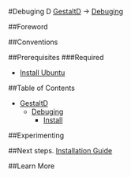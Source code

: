 #Debuging D
[GestaltD](../README.md) → [Debuging](./README.md)

##Foreword

##Conventions

##Prerequisites
###Required
* [Install Ubuntu](/ubuntu/README.md)

##Table of Contents
* [GestaltD](/README.md)
    * [Debuging](./README.md)
        * [Install](./install.md) 

##Experimenting

##Next steps.
[Installation Guide](./install.md)

##Learn More

